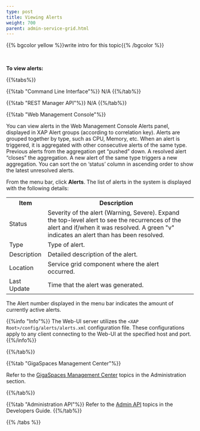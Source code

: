 ```yaml
---
type: post
title: Viewing Alerts
weight: 700
parent: admin-service-grid.html
---
```

 
  

{{% bgcolor yellow %}}write intro for this topic{{% /bgcolor %}}

<br>

**To view alerts:**
 
{{%tabs%}}

{{%tab "Command Line Interface"%}}
N/A
{{%/tab%}}

{{%tab "REST Manager API"%}}
N/A
{{%/tab%}}

{{%tab "Web Management Console"%}}

You can view alerts in the Web Management Console Alerts panel, displayed in XAP Alert groups (according to correlation key). Alerts are grouped together by type, such as CPU, Memory, etc. When an alert is triggered, it is aggregated with other consecutive alerts of the same type. Previous alerts from the aggregation get “pushed” down. A resolved alert “closes” the aggregation. A new alert of the same type triggers a new aggregation. You can sort the on ‘status’ column in ascending order to show the latest unresolved alerts.

From the menu bar, click **Alerts**. The list of alerts in the system is displayed with the following details: 

<table>
  <tr>
    <th>Item</th>
    <th>Description</th>
  </tr>
  <tr>
    <td>Status</td>
    <td>Severity of the alert (Warning, Severe). Expand the top-level alert to see the recurrences of the alert and if/when it was resolved. A green "v" indicates an alert than has been resolved.<td>
  </tr>
  <tr>
    <td>Type</td>
    <td>Type of alert.</td>
  </tr>
  <tr>
    <td>Description</td>
    <td>Detailed description of the alert.</td>
  </tr>
  <tr>
    <td>Location</td>
    <td>Service grid component where the alert occurred.</td>
  </tr>
  <tr>
    <td>Last Update</td>
    <td>Time that the alert was generated.</td>
  </tr> 
</table>  

The Alert number displayed in the menu bar indicates the amount of currently active alerts.

{{%info "Info"%}}
The Web-UI server utilizes the `<XAP Root>/config/alerts/alerts.xml` configuration file. These configurations apply to any client connecting to the Web-UI at the specified host and port.
{{%/info%}}  

{{%/tab%}}

{{%tab "GigaSpaces Management Center"%}}

Refer to the [GigaSpaces Management Center](./gigaspaces-management-center.html) topics in the Administration section.

{{%/tab%}}


{{%tab "Administration API"%}}
Refer to the [Admin API](../dev-java/administration-and-monitoring-overview.html) topics in the Developers Guide.
{{%/tab%}}

{{% /tabs %}}
